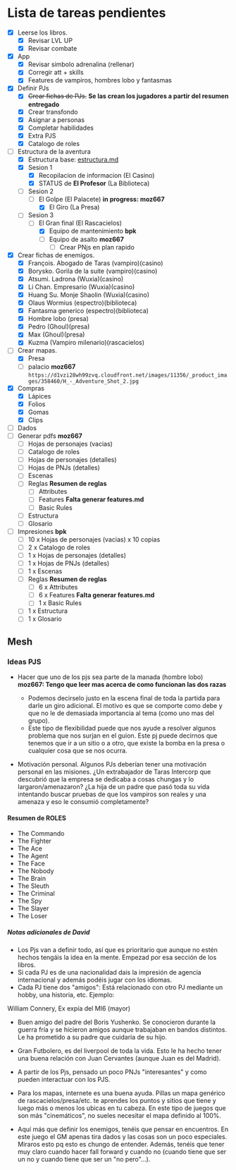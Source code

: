 # Lista de tareas pendientes

- [X] Leerse los libros.
    - [X] Revisar LVL UP
    - [X] Revisar combate
- [X] App
    - [X] Revisar simbolo adrenalina (rellenar)
    - [X] Corregir att + skills
    - [X] Features de vampiros, hombres lobo y fantasmas
- [X] Definir PJs
    - [X] ~~Crear fichas de PJs.~~ **Se las crean los jugadores a partir del resumen entregado**
    - [X] Crear transfondo
    - [X] Asignar a personas
    - [X] Completar habilidades
    - [X] Extra PJS
    - [X] Catalogo de roles
- [ ] Estructura de la aventura
    - [X] Estructura base: [estructura.md](./estructura.md)
    - [X] Sesion 1
        - [X] Recopilacion de informacion (El Casino)
        - [X] STATUS de **El Profesor** (La Biblioteca)
    - [ ] Sesion 2
        - [ ] El Golpe (El Palacete) **in progress: moz667**
            - [X] El Giro (La Presa)
    - [ ] Sesion 3
        - [ ] El Gran final (El Rascacielos)
            - [X] Equipo de mantenimiento **bpk**
            - [ ] Equipo de asalto **moz667**
                - [ ] Crear PNjs en plan rapido
- [X] Crear fichas de enemigos.
    - [X] François. Abogado de Taras (vampiro)(casino)
    - [X] Borysko. Gorila de la suite (vampiro)(casino)
    - [X] Atsumi. Ladrona (Wuxia)(casino)
    - [X] Li Chan. Empresario (Wuxia)(casino)
    - [X] Huang Su. Monje Shaolin (Wuxia)(casino)
    - [X] Olaus Wormius (espectro)(biblioteca)
    - [X] Fantasma generico (espectro)(biblioteca)
    - [X] Hombre lobo (presa)
    - [X] Pedro (Ghoul)(presa)
    - [X] Max (Ghoul)(presa)
    - [X] Kuzma (Vampiro milenario)(rascacielos)
- [ ] Crear mapas.
    - [X] Presa
    - [ ] palacio **moz667** `https://d1vzi28wh99zvq.cloudfront.net/images/11356/_product_images/358460/H_-_Adventure_Shot_2.jpg`
- [X] Compras
    - [X] Lápices
    - [X] Folios
    - [X] Gomas
    - [X] Clips
- [ ] Dados
- [ ] Generar pdfs **moz667**
    - [ ] Hojas de personajes (vacias)
    - [ ] Catalogo de roles
    - [ ] Hojas de personajes (detalles)
    - [ ] Hojas de PNJs (detalles)
    - [ ] Escenas
    - [ ] Reglas **Resumen de reglas**
        - [ ] Attributes
        - [ ] Features **Falta generar features.md**
        - [ ] Basic Rules
    - [ ] Estructura
    - [ ] Glosario
- [ ] Impresiones **bpk**
    - [ ] 10 x Hojas de personajes (vacias) x 10 copias
    - [ ] 2 x Catalogo de roles
    - [ ] 1 x Hojas de personajes (detalles)
    - [ ] 1 x Hojas de PNJs (detalles)
    - [ ] 1 x Escenas
    - [ ] Reglas **Resumen de reglas**
        - [ ] 6 x Attributes
        - [ ] 6 x Features **Falta generar features.md**
        - [ ] 1 x Basic Rules
    - [ ] 1 x Estructura
    - [ ] 1 x Glosario

## Mesh

### Ideas PJS
* Hacer que uno de los pjs sea parte de la manada (hombre lobo) **moz667: Tengo que leer mas acerca de como funcionan las dos razas**
    * Podemos decirselo justo en la escena final de toda la partida para darle un giro adicional. El motivo es que se comporte como debe y que no le de demasiada importancia al tema (como uno mas del grupo).
    * Este tipo de flexibilidad puede que nos ayude a resolver algunos problema que nos surjan en el guion. Este pj puede decirnos que tenemos que ir a un sitio o a otro, que existe la bomba en la presa o cualquier cosa que se nos ocurra.

* Motivación personal. Algunos PJs deberían tener una motivación personal en las misiones. ¿Un extrabajador de Taras Intercorp que descubrió que la empresa se
dedicaba a cosas chungas y lo largaron/amenazaron? ¿La hija de un padre que pasó toda su vida intentando buscar pruebas de que los vampiros son reales y una amenaza
y eso le consumió completamente?

#### Resumen de ROLES
* The Commando
* The Fighter
* The Ace
* The Agent
* The Face
* The Nobody
* The Brain
* The Sleuth
* The Criminal
* The Spy
* The Slayer
* The Loser

##### Notas adicionales de David
- Los Pjs van a definir todo, así que es prioritario que aunque no estén hechos tengáis la idea en la mente. Empezad por esa sección de los libros.
- Si cada PJ es de una nacionalidad dais la impresión de agencia internacional y además podéis jugar con los idiomas.
- Cada PJ tiene dos "amigos": Está relacionado con otro PJ mediante un hobby, una historia, etc. Ejemplo:

William Connery, Ex expía del MI6 (mayor)
 - Buen amigo del padre del Boris Yushenko. Se conocieron durante la guerra fría y se hicieron amigos aunque trabajaban en bandos distintos. Le ha prometido a su padre que cuidaría de su hijo.
 - Gran Futbolero, es del liverpool de toda la vida. Esto le ha hecho tener una buena relación con Juan Cervantes (aunque Juan es del Madrid).

- A partir de los Pjs, pensado un poco PNJs "interesantes" y como pueden interactuar con los PJS.
- Para los mapas, internete es una buena ayuda. Pillas un mapa genérico de rascacielos/presa/etc. te aprendes los puntos y sitios que tiene y luego más o menos los ubicas en tu cabeza. En este tipo de juegos que son más "cinemáticos", no sueles necesitar el mapa definido al 100%. 

- Aquí más que definir los enemigos, tenéis que pensar en encuentros. En este juego el GM apenas tira dados y las cosas son un poco especiales. Miraros esto pq esto es chungo de entender. Además, tenéis que tener muy claro cuando hacer fall forward y cuando no (cuando tiene que ser un no y cuando tiene que ser un "no pero"...).
